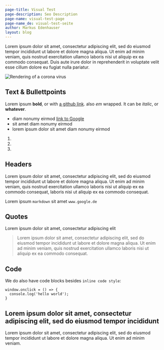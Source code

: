 ```yaml
---
page-title: Visual Test
page-description: Seo Description
page-name: visual-test-page
page-name_de: visual-test-seite
author: Markus Edenhauser
layout: blog
---
```


Lorem ipsum dolor sit amet, consectetur adipiscing elit, sed do eiusmod tempor incididunt ut labore et dolore magna aliqua. Ut enim ad minim veniam, quis nostrud exercitation ullamco laboris nisi ut aliquip ex ea commodo consequat. Duis aute irure dolor in reprehenderit in voluptate velit esse cillum dolore eu fugiat nulla pariatur.
<!-- overview -->


<img src="./corona-1.png" title="Rendering of a corona virus">

## Text & Bullettpoints

Lorem ipsum **bold**, or with [a github link](https://github.com/corona-warn-app). also *em* wrapped.
It can be _italic_, or __whatever__.

- diam nonumy eirmod [link to Google](#)
- sit amet diam nonumy eirmod
- lorem ipsum dolor sit amet diam nonumy eirmod

1. 
2. 
3. 

## Headers

Lorem ipsum dolor sit amet, consectetur adipiscing elit, sed do eiusmod tempor incididunt ut labore et dolore magna aliqua. Ut enim ad minim veniam, quis nostrud exercitation ullamco laboris nisi ut aliquip ex ea commodo consequat, laboris nisi ut aliquip ex ea commodo consequat.

Lorem ipsum `markdown` sit amet `www.google.de`

## Quotes 
Lorem ipsum dolor sit amet, consectetur adipiscing elit

> Lorem ipsum dolor sit amet, consectetur adipiscing elit, sed do eiusmod tempor incididunt ut labore et dolore magna aliqua. Ut enim ad minim veniam, quis nostrud exercitation ullamco laboris nisi ut aliquip ex ea commodo consequat.

## Code 

We do also have code blocks besides `inline code style`:
```
window.onclick = () => {
  console.log('hello world');
}
```

## Lorem ipsum dolor sit amet, consectetur adipiscing elit, sed do eiusmod tempor incididunt

Lorem ipsum dolor sit amet, consectetur adipiscing elit, sed do eiusmod tempor incididunt ut labore et dolore magna aliqua. Ut enim ad minim veniam.
